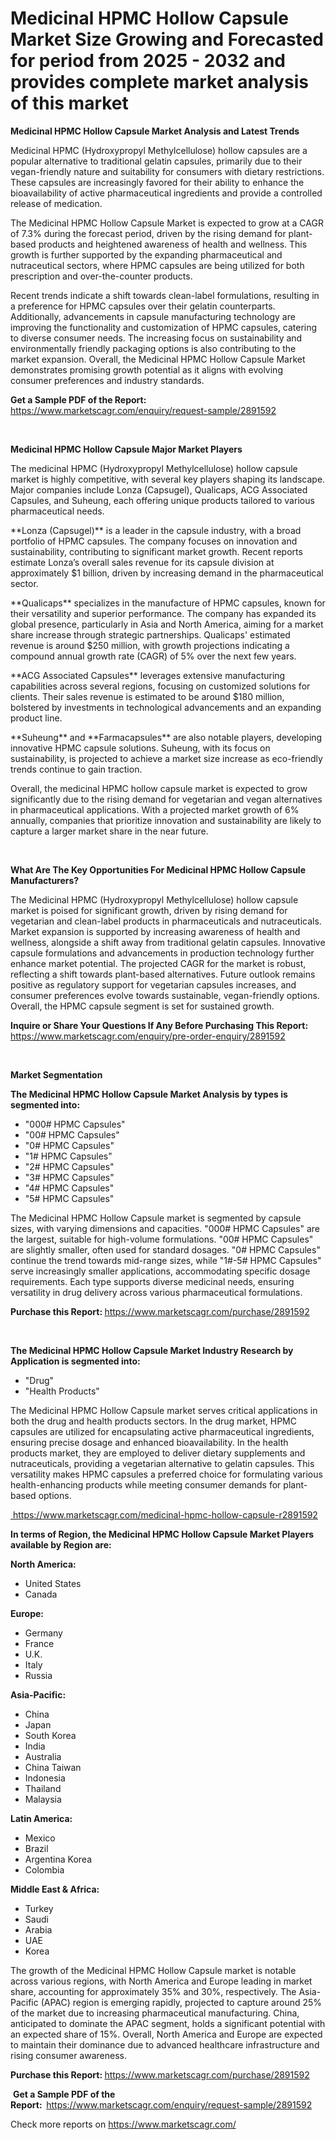 <p><h1>Medicinal HPMC Hollow Capsule Market Size Growing and Forecasted for period from 2025 - 2032 and provides complete market analysis of this market</h1></p><p><strong>Medicinal HPMC Hollow Capsule Market Analysis and Latest Trends</strong></p>
<p><p>Medicinal HPMC (Hydroxypropyl Methylcellulose) hollow capsules are a popular alternative to traditional gelatin capsules, primarily due to their vegan-friendly nature and suitability for consumers with dietary restrictions. These capsules are increasingly favored for their ability to enhance the bioavailability of active pharmaceutical ingredients and provide a controlled release of medication.</p><p>The Medicinal HPMC Hollow Capsule Market is expected to grow at a CAGR of 7.3% during the forecast period, driven by the rising demand for plant-based products and heightened awareness of health and wellness. This growth is further supported by the expanding pharmaceutical and nutraceutical sectors, where HPMC capsules are being utilized for both prescription and over-the-counter products.</p><p>Recent trends indicate a shift towards clean-label formulations, resulting in a preference for HPMC capsules over their gelatin counterparts. Additionally, advancements in capsule manufacturing technology are improving the functionality and customization of HPMC capsules, catering to diverse consumer needs. The increasing focus on sustainability and environmentally friendly packaging options is also contributing to the market expansion. Overall, the Medicinal HPMC Hollow Capsule Market demonstrates promising growth potential as it aligns with evolving consumer preferences and industry standards.</p></p>
<p><strong>Get a Sample PDF of the Report:&nbsp;</strong> <a href="https://www.marketscagr.com/enquiry/request-sample/2891592?utm_campaign=3432&utm_medium=2&utm_source=Github&utm_content=ia&utm_term=14032025&utm_id=medicinal-hpmc-hollow-capsule">https://www.marketscagr.com/enquiry/request-sample/2891592</a></p>
<p>&nbsp;</p>
<p><strong>Medicinal HPMC Hollow Capsule Major Market Players</strong></p>
<p><p>The medicinal HPMC (Hydroxypropyl Methylcellulose) hollow capsule market is highly competitive, with several key players shaping its landscape. Major companies include Lonza (Capsugel), Qualicaps, ACG Associated Capsules, and Suheung, each offering unique products tailored to various pharmaceutical needs.</p><p>**Lonza (Capsugel)** is a leader in the capsule industry, with a broad portfolio of HPMC capsules. The company focuses on innovation and sustainability, contributing to significant market growth. Recent reports estimate Lonza’s overall sales revenue for its capsule division at approximately $1 billion, driven by increasing demand in the pharmaceutical sector.</p><p>**Qualicaps** specializes in the manufacture of HPMC capsules, known for their versatility and superior performance. The company has expanded its global presence, particularly in Asia and North America, aiming for a market share increase through strategic partnerships. Qualicaps' estimated revenue is around $250 million, with growth projections indicating a compound annual growth rate (CAGR) of 5% over the next few years.</p><p>**ACG Associated Capsules** leverages extensive manufacturing capabilities across several regions, focusing on customized solutions for clients. Their sales revenue is estimated to be around $180 million, bolstered by investments in technological advancements and an expanding product line.</p><p>**Suheung** and **Farmacapsules** are also notable players, developing innovative HPMC capsule solutions. Suheung, with its focus on sustainability, is projected to achieve a market size increase as eco-friendly trends continue to gain traction.</p><p>Overall, the medicinal HPMC hollow capsule market is expected to grow significantly due to the rising demand for vegetarian and vegan alternatives in pharmaceutical applications. With a projected market growth of 6% annually, companies that prioritize innovation and sustainability are likely to capture a larger market share in the near future.</p></p>
<p>&nbsp;</p>
<p><strong>What Are The Key Opportunities For Medicinal HPMC Hollow Capsule Manufacturers?</strong></p>
<p><p>The Medicinal HPMC (Hydroxypropyl Methylcellulose) hollow capsule market is poised for significant growth, driven by rising demand for vegetarian and clean-label products in pharmaceuticals and nutraceuticals. Market expansion is supported by increasing awareness of health and wellness, alongside a shift away from traditional gelatin capsules. Innovative capsule formulations and advancements in production technology further enhance market potential. The projected CAGR for the market is robust, reflecting a shift towards plant-based alternatives. Future outlook remains positive as regulatory support for vegetarian capsules increases, and consumer preferences evolve towards sustainable, vegan-friendly options. Overall, the HPMC capsule segment is set for sustained growth.</p></p>
<p><strong>Inquire or Share Your Questions If Any Before Purchasing This Report:</strong> <a href="https://www.marketscagr.com/enquiry/pre-order-enquiry/2891592?utm_campaign=3432&utm_medium=2&utm_source=Github&utm_content=ia&utm_term=14032025&utm_id=medicinal-hpmc-hollow-capsule">https://www.marketscagr.com/enquiry/pre-order-enquiry/2891592</a></p>
<p>&nbsp;</p>
<p><strong>Market Segmentation</strong></p>
<p><strong>The Medicinal HPMC Hollow Capsule Market Analysis by types is segmented into:</strong></p>
<p><ul><li>"000# HPMC Capsules"</li><li>"00# HPMC Capsules"</li><li>"0# HPMC Capsules"</li><li>"1# HPMC Capsules"</li><li>"2# HPMC Capsules"</li><li>"3# HPMC Capsules"</li><li>"4# HPMC Capsules"</li><li>"5# HPMC Capsules"</li></ul></p>
<p><p>The Medicinal HPMC Hollow Capsule market is segmented by capsule sizes, with varying dimensions and capacities. "000# HPMC Capsules" are the largest, suitable for high-volume formulations. "00# HPMC Capsules" are slightly smaller, often used for standard dosages. "0# HPMC Capsules" continue the trend towards mid-range sizes, while "1#-5# HPMC Capsules" serve increasingly smaller applications, accommodating specific dosage requirements. Each type supports diverse medicinal needs, ensuring versatility in drug delivery across various pharmaceutical formulations.</p></p>
<p><strong>Purchase this Report:&nbsp;</strong><a href="https://www.marketscagr.com/purchase/2891592?utm_campaign=3432&utm_medium=2&utm_source=Github&utm_content=ia&utm_term=14032025&utm_id=medicinal-hpmc-hollow-capsule">https://www.marketscagr.com/purchase/2891592</a></p>
<p>&nbsp;</p>
<p><strong>The Medicinal HPMC Hollow Capsule Market Industry Research by Application is segmented into:</strong></p>
<p><ul><li>"Drug"</li><li>"Health Products"</li></ul></p>
<p><p>The Medicinal HPMC Hollow Capsule market serves critical applications in both the drug and health products sectors. In the drug market, HPMC capsules are utilized for encapsulating active pharmaceutical ingredients, ensuring precise dosage and enhanced bioavailability. In the health products market, they are employed to deliver dietary supplements and nutraceuticals, providing a vegetarian alternative to gelatin capsules. This versatility makes HPMC capsules a preferred choice for formulating various health-enhancing products while meeting consumer demands for plant-based options.</p></p>
<p><a href="https://www.marketscagr.com/medicinal-hpmc-hollow-capsule-r2891592?utm_campaign=3432&utm_medium=2&utm_source=Github&utm_content=ia&utm_term=14032025&utm_id=medicinal-hpmc-hollow-capsule">&nbsp;https://www.marketscagr.com/medicinal-hpmc-hollow-capsule-r2891592</a></p>
<p><strong>In terms of Region, the Medicinal HPMC Hollow Capsule Market Players available by Region are:</strong></p>
<p>
    <p> <strong> North America: </strong>
        <ul>
            <li>United States</li>
            <li>Canada</li>
        </ul>
        </p> 
    <p> <strong> Europe: </strong>
        <ul>
            <li>Germany</li>
            <li>France</li>
            <li>U.K.</li>
            <li>Italy</li>
            <li>Russia</li>
        </ul>
        </p> 
    <p> <strong> Asia-Pacific: </strong>
        <ul>
            <li>China</li>
            <li>Japan</li>
            <li>South Korea</li>
            <li>India</li>
            <li>Australia</li>
            <li>China Taiwan</li>
            <li>Indonesia</li>
            <li>Thailand</li>
            <li>Malaysia</li>
        </ul>
        </p> 
    <p> <strong> Latin America: </strong>
        <ul>
            <li>Mexico</li>
            <li>Brazil</li>
            <li>Argentina Korea</li>
            <li>Colombia</li>
        </ul>
        </p> 
    <p> <strong> Middle East & Africa: </strong>
        <ul>
            <li>Turkey</li>
            <li>Saudi</li>
            <li>Arabia</li>
            <li>UAE</li>
            <li>Korea</li>
        </ul>
    </p>
    </p>
<p><p>The growth of the Medicinal HPMC Hollow Capsule market is notable across various regions, with North America and Europe leading in market share, accounting for approximately 35% and 30%, respectively. The Asia-Pacific (APAC) region is emerging rapidly, projected to capture around 25% of the market due to increasing pharmaceutical manufacturing. China, anticipated to dominate the APAC segment, holds a significant potential with an expected share of 15%. Overall, North America and Europe are expected to maintain their dominance due to advanced healthcare infrastructure and rising consumer awareness.</p></p>
<p><strong>Purchase this Report: </strong><a href="https://www.marketscagr.com/purchase/2891592?utm_campaign=3432&utm_medium=2&utm_source=Github&utm_content=ia&utm_term=14032025&utm_id=medicinal-hpmc-hollow-capsule">https://www.marketscagr.com/purchase/2891592</a></p>
<p>&nbsp;<strong>Get a Sample PDF of the Report:&nbsp;&nbsp;</strong><a href="https://www.marketscagr.com/enquiry/request-sample/2891592?utm_campaign=3432&utm_medium=2&utm_source=Github&utm_content=ia&utm_term=14032025&utm_id=medicinal-hpmc-hollow-capsule">https://www.marketscagr.com/enquiry/request-sample/2891592</a></p>
<p><strong></strong></p>
<p>Check more reports on <a href="https://www.marketscagr.com/?utm_campaign=3432&utm_medium=2&utm_source=Github&utm_content=ia&utm_term=14032025&utm_id=medicinal-hpmc-hollow-capsule">https://www.marketscagr.com/</a></p>